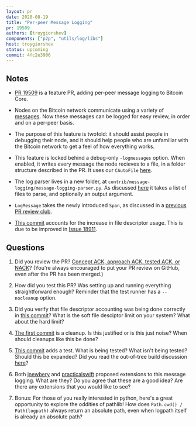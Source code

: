 ```yaml
---
layout: pr
date: 2020-08-19
title: "Per-peer Message Logging"
pr: 19509
authors: [troygiorshev]
components: ["p2p", "utils/log/libs"]
host: troygiorshev
status: upcoming
commit: 4fc2e3906
---
```


## Notes

* [PR 19509](https://github.com/bitcoin/bitcoin/pull/19509) is a feature PR,
  adding per-peer message logging to Bitcoin Core.

* Nodes on the Bitcoin network communicate using a variety of
  [messages](https://btcinformation.org/en/developer-reference#p2p-network).
  Now these messages can be logged for easy review, in order and on a per-peer
  basis.

* The purpose of this feature is twofold: it should assist people in debugging
  their node, and it should help people who are unfamiliar with the Bitcoin
  network to get a feel of how everything works.

* This feature is locked behind a debug-only `-logmessages` option. When
  enabled, it writes every message the node recieves to a file, in a folder
  structure described in the PR. It uses our `CAutoFile`
  [here](https://github.com/bitcoin-core-review-club/bitcoin/blob/4fc2e390/src/net.cpp#L2892).

* The log parser lives in a new folder, at
  `contrib/message-logging/message-logging-parser.py`. As discussed
  [here](https://github.com/bitcoin/bitcoin/pull/19509#issuecomment-664374225) it
  takes a list of files to parse, and optionally an output argument.

* `LogMessage` takes the newly introduced `Span`, as discussed in a [previous
  PR review club](https://bitcoincore.reviews/18468).

* [This
  commit](https://github.com/bitcoin-core-review-club/bitcoin/commit/ac953a37)
  accounts for the increase in file descriptor usage. This is due to be improved
  in [Issue 18911](https://github.com/bitcoin/bitcoin/issues/18911).

## Questions

1. Did you review the PR? [Concept ACK, approach ACK, tested ACK, or
   NACK](https://github.com/bitcoin/bitcoin/blob/master/CONTRIBUTING.md#peer-review)?
   (You're always encouraged to put your PR review on GitHub, even after the PR
   has been merged.)

2. How did you test this PR? Was setting up and running everything
   straightforward enough? Reminder that the test runner has a `--nocleanup`
   option.

3. Did you verify that file descriptor accounting was being done correctly in
   [this
   commit](https://github.com/bitcoin-core-review-club/bitcoin/commit/ac953a37)?
   What is the soft file desciptor limit on your system? What about the hard
   limit?

4. [The first
   commit](https://github.com/bitcoin-core-review-club/bitcoin/commit/b3a0e528)
   is a cleanup. Is this justified or is this just noise? When should cleanups
   like this be done?

5. [This
   commit](https://github.com/bitcoin-core-review-club/bitcoin/commit/4fc2e390)
   adds a test. What is being tested? What isn't being tested? Should this be
   expanded? Did you read the out-of-tree build discussion
   [here](https://github.com/bitcoin/bitcoin/pull/19509#discussion_r465770624)?

6. Both
   [jnewbery](https://github.com/bitcoin/bitcoin/pull/19509#pullrequestreview-447894982)
   and
   [practicalswift](https://github.com/bitcoin/bitcoin/pull/19509#pullrequestreview-448269477)
   proposed extensions to this message logging. What are they? Do you agree that
   these are a good idea? Are there any extensions that you would like to see?

7. Bonus: For those of you really interested in python, here's a great
   opportunity to explore the oddities of pathlib! How does `Path.cwd() /
   Path(logpath)` always return an absolute path, even when logpath itself is
   already an absolute path?

<!-- TODO: After meeting, uncomment and add meeting log between the irc tags
## Meeting Log

{% irc %}
{% endirc %}
-->
